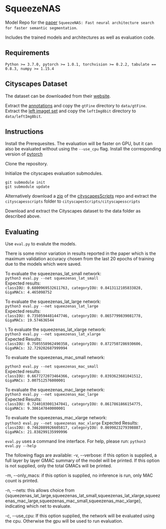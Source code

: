 # SqueezeNAS
Model Repo for the [paper](https://arxiv.org/abs/1908.01748) ```SqueezeNAS: Fast neural architecture search for faster semantic segmentation```.

Includes the trained models and architectures as well as evaluation code.

## Requirements
```
Python >= 3.7.0, pytorch >= 1.0.1, torchvision >= 0.2.2, tabulate == 0.8.3, numpy >= 1.15.4
```
## Cityscapes Dataset
The dataset can be downloaded from their [website](https://www.cityscapes-dataset.com/downloads/).

Extract the [annotations](https://www.cityscapes-dataset.com/file-handling/?packageID=1) and copy the ```gtFine``` directory to ```data/gtFine```.
Extract the [left imaget set](https://www.cityscapes-dataset.com/file-handling/?packageID=3) and copy the ```leftImg8bit``` directory to ```data/leftImg8bit```.

## Instructions
Install the Prerequesites. The evaluation will be faster on GPU, but it can also be evaluated without using the ```--use_cpu``` flag. Install the corresponding version of [pytorch](https://pytorch.org)

Clone the repository.

Initialize the cityscapes evaluation submodules.
```
git submodule init
git submodule update
```
Alternatively download a [zip](https://github.com/mcordts/cityscapesScripts/archive/master.zip) of the [cityscapesScripts](https://github.com/mcordts/cityscapesScripts/) repo and extract the ```cityscapesscripts``` folder to
```cityscapesScripts/cityscapesscripts```

Download and extract the Cityscapes dataset to the data folder as described above.

## Evaluating

Use ```eval.py``` to evalute the models.

There is some minor variation in results reported in the paper which is the maximum validation accuracy chosen from the last 20 epochs of training due to the models which were saved.

To evaluate the squeezenas_lat_small network:  
```python3 eval.py --net squeezenas_lat_small```  
Expected results:  
```classIOU: 0.6800969532611763, categoryIOU: 0.8413112105833828, GigaMACs: 4.465098752```

To evaluate the squeezenas_lat_large network:  
```python3 eval.py --net squeezenas_lat_large```  
Expected results:  
```classIOU: 0.7350594481447746, categoryIOU: 0.8657799839081778, GigaMACs: 19.574636544```

\\
To evaluate the squeezenas_lat_xlarge network:  
```python3 eval.py --net squeezenas_lat_xlarge```  
Expected Results:  
```classIOU: 0.7505558962490358, categoryIOU: 0.8727507286930606, GigaMACs: 32.729202687999994```

To evaluate the squeezenas_mac_small network:  

```python3 eval.py --net squeezenas_mac_small```  
Expected results:  
```classIOU: 0.6677272073464366, categoryIOU: 0.8393623681041512, GigaMACs: 3.007512576000001```


To evaluate the squeezenas_mac_large network:  
```python3 eval.py --net squeezenas_mac_large```  
Expected Results:  
```classIOU: 0.7240103001347041, categoryIOU: 0.8617861866154775, GigaMACs: 9.386147840000001```

To evaluate the squeezenas_mac_xlarge network:  
```python3 eval.py --net squeezenas_mac_xlarge```
Expected Results:  
```classIOU: 0.7462089926605817, categoryIOU: 0.8699823279398887, GigaMACs: 21.838299135999996```


```eval.py``` uses a command line interface. 
For help, please run: ```python3 eval.py --help```

The following flags are available:
-v, --verbose: if this option is supplied, a full layer by layer GMAC summary of the model will be printed. If this option is not supplied, only the total GMACs will be printed.

-m, --only_macs: if this option is supplied, no inference is run, only MAC count is printed.

-n, --nets: this allows choice from {squeezenas_lat_large,squeezenas_lat_small,squeezenas_lat_xlarge,squeezenas_mac_large,squeezenas_mac_small,squeezenas_mac_xlarge}, indicating which net to evaluate.

-c, --use_cpu: If this option supplied, the network will be evaluated using the cpu. Otherwise the gpu will be used to run
                        evaluation.
